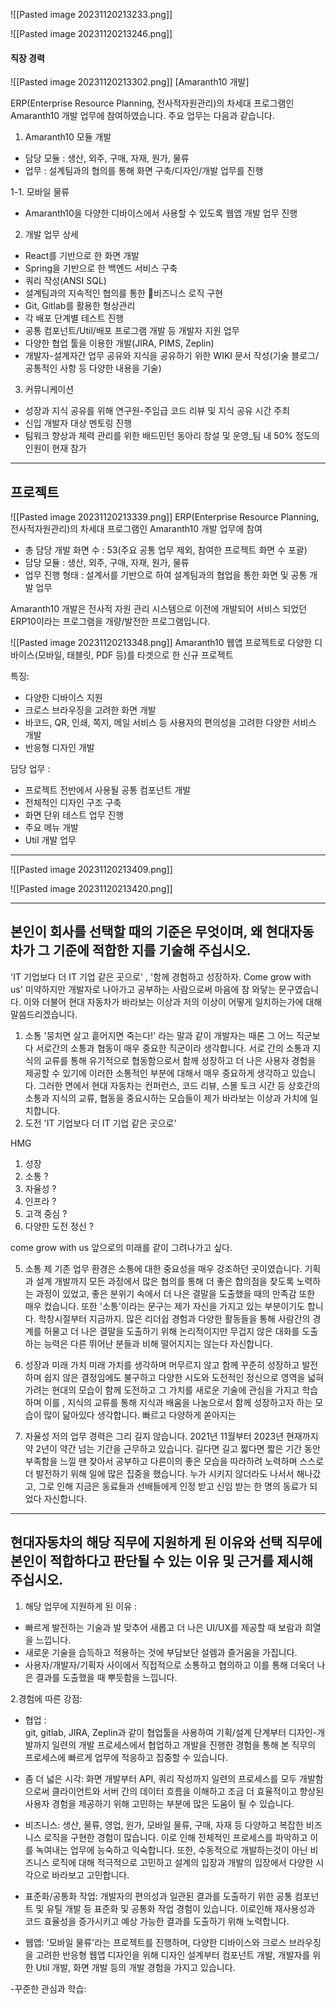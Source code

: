 

![[Pasted image 20231120213233.png]]

![[Pasted image 20231120213246.png]]

#### 직장 경력

![[Pasted image 20231120213302.png]]
[Amaranth10 개발]

ERP(Enterprise Resource Planning, 전사적자원관리)의 차세대 프로그램인 Amaranth10 개발 업무에 참여하였습니다. 
주요 업무는 다음과 같습니다. 

1. Amaranth10 모듈 개발 
 - 담당 모듈 : 생산, 외주, 구매, 자재, 원가, 물류 
 - 업무 : 설계팀과의 협의를 통해 화면 구축/디자인/개발 업무를 진행

1-1. 모바일 물류 
 - Amaranth10을 다양한 디바이스에서 사용할 수 있도록 웹앱 개발 업무 진행 

2. 개발 업무 상세 

 - React를 기반으로 한 화면 개발
 - Spring을 기반으로 한 백엔드 서비스 구축 
 - 쿼리 작성(ANSI SQL)
 - 설계팀과의 지속적인 협의를 통한 비즈니스 로직 구현 
 - Git, Gitlab를 활용한 형상관리
 - 각 배포 단계별 테스트 진행 
 - 공통 컴포넌트/Util/배포 프로그램 개발 등 개발자 지원 업무 
 - 다양한 협업 툴을 이용한 개발(JIRA, PIMS, Zeplin)
 - 개발자-설계자간 업무 공유와 지식을 공유하기 위한 WIKI 문서 작성(기술 블로그/공통적인 사항 등 다양한 내용을 기술)

3. 커뮤니케이션 

 - 성장과 지식 공유를 위해 연구원-주임급 코드 리뷰 및 지식 공유 시간 주최 
 - 신입 개발자 대상 멘토링 진행
 - 팀워크 향상과 체력 관리를 위한 배드민턴 동아리 창설 및 운영_팀 내 50% 정도의 인원이 현재 참가 
---

## 프로젝트
![[Pasted image 20231120213339.png]]
ERP(Enterprise Resource Planning, 전사적자원관리)의 차세대 프로그램인 Amaranth10 개발 업무에 참여

- 총 담당 개발 화면 수 : 53(주요 공통 업무 제외, 참여한 프로젝트 화면 수 포괄)
- 담당 모듈 : 생산, 외주, 구매, 자재, 원가, 물류 
- 업무 진행 형태 : 설계서를 기반으로 하여 설계팀과의 협업을 통한 화면 및 공통 개발 업무 

Amaranth10 개발은 전사적 자원 관리 시스템으로 이전에 개발되어 서비스 되었던 ERP10이라는 프로그램을 개량/발전한 프로그램입니다. 


![[Pasted image 20231120213348.png]]
Amaranth10 웹앱 프로젝트로 다양한 디바이스(모바일, 태블릿, PDF 등)를 타겟으로 한 신규 프로젝트 

특징: 
 - 다양한 디바이스 지원 
 - 크로스 브라우징을 고려한 화면 개발  
 - 바코드, QR, 인쇄, 쪽지, 메일 서비스 등 사용자의 편의성을 고려한 다양한 서비스 개발 
 - 반응형 디자인 개발 

 담당 업무 :  
 - 프로젝트 전반에서 사용될 공통 컴포넌트 개발
 - 전체적인 디자인 구조 구축 
 - 화면 단위 테스트 업무 진행 
 - 주요 메뉴 개발 
 - Util 개발 업무 
---

![[Pasted image 20231120213409.png]]

![[Pasted image 20231120213420.png]]

---

## 본인이 회사를 선택할 때의 기준은 무엇이며, 왜 현대자동차가 그 기준에 적합한 지를 기술해 주십시오.

'IT 기업보다 더 IT 기업 같은 곳으로'  , '함께 경험하고 성장하자. Come grow with us' 미약하지만 개발자로 나아가고 공부하는 사람으로써 마음에 참 와닿는 문구였습니다. 이와 더불어 현대 자동차가 바라보는 이상과 저의 이상이 어떻게 일치하는가에 대해 말씀드리겠습니다. 

1. 소통 
	'뭉치면 살고 흩어지면 죽는다!' 라는 말과 같이 개발자는 때론 그 어느 직군보다 서로간의 소통과 협동이 매우 중요한 직군이라 생각합니다. 서로 간의 소통과 지식의 교류를 통해 유기적으로 협동함으로서 함께 성장하고 더 나은 사용자 경험을 제공할 수 있기에 이러한 소통적인 부분에 대해서 매우 중요하게 생각하고 있습니다. 그러한 면에서 현대 자동차는 컨퍼런스, 코드 리뷰, 스몰 토크 시간 등 상호간의 소통과 지식의 교류, 협동을 중요시하는 모습들이 제가 바라보는 이상과 가치에 일치합니다. 
2. 도전 
	'IT 기업보다 더 IT 기업 같은 곳으로'

HMG
1. 성장
2. 소통 ?
3. 자율성 ?
4. 인프라 ?
5. 고객 중심 ?
6. 다양한 도전 정신 ? 

 come grow with us 
 앞으로의 미래를 같이 그려나가고 싶다. 

5. 소통 
 제 기존 업무 환경은 소통에 대한 중요성을 매우 강조하던 곳이였습니다. 기획과 설계 개발까지 모든 과정에서 많은 협의를 통해 더 좋은 합의점을 찾도록 노력하는 과정이 있었고, 좋은 분위기 속에서 더 나은 결말을 도출했을 때의 만족감 또한 매우 컸습니다. 
또한 '소통'이라는 문구는 제가 자신을 가지고 있는 부분이기도 합니다. 학창시절부터 지금까지. 많은 리더쉽 경험과 다양한 활동들을 통해 사람간의 경계를 허물고 더 나은 결말을 도출하기 위해 논리적이지만 무겁지 않은 대화를 도출하는 능력은 다른 뛰어난 분들과 비해 떨어지지는 않는다 자신합니다. 

2. 성장과 미래 가치 
 미래 가치를 생각하며 머무르지 않고 함께 꾸준히 성장하고 발전하며 쉽지 않은 결정임에도 불구하고 다양한 시도와 도전적인 정신으로 영역을 넓혀가려는 현대의 모습이 함께 도전하고 그 가치를 새로운 기술에 관심을 가지고 학습하며 이를 , 지식의 교류를 통해 지식과 배움을 나눔으로서 함께 성장하고자 하는 모습이 많이 닮아있다 생각합니다. 빠르고 다양하게 쏟아지는 

3. 자율성 
 저의 업무 경력은 그리 길지 않습니다. 2021년 11월부터 2023년 현재까지 약 2년이 약간 넘는 기간을 근무하고 있습니다. 길다면 길고 짧다면 짧은 기간 동안 부족함을 느낄 땐 찾아서 공부하고 다른이의 좋은 모습을 따라하려 노력하며 스스로 더 발전하기 위해 일에 많은 집중을 했습니다. 누가 시키지 않더라도 나서서 해나갔고, 그로 인해 지금은 동료들과 선배들에게 인정 받고 신임 받는 한 명의 동료가 되었다 자신합니다.

---

## 현대자동차의 해당 직무에 지원하게 된 이유와 선택 직무에 본인이 적합하다고 판단될 수 있는 이유 및 근거를 제시해 주십시오.

1. 해당 업무에 지원하게 된 이유 : 
 - 빠르게 발전하는 기술과 발 맞추어 새롭고 더 나은 UI/UX를 제공할 때 보람과 희열을 느낍니다. 
 - 새로운 기술을 습득하고 적용하는 것에 부담보단 설렘과 즐거움을 가집니다. 
 - 사용자/개발자/기획자 사이에서 직접적으로 소통하고 협의하고 이를 통해 더욱더 나은 결과를 도출했을 때 뿌듯함을 느낍니다.  
  
2.경험에 따른 강점:
  - 협업 :  
 git, gitlab, JIRA, Zeplin과 같이 협업툴을 사용하여 기획/설계 단계부터 디자인-개발까지 일련의 개발 프로세스에서 협업하고 개발을 진행한 경험을 통해 본 직무의 프로세스에 빠르게 업무에 적응하고 집중할 수 있습니다. 

 - 좀 더 넓은 시각: 
 화면 개발부터 API, 쿼리 작성까지 일련의 프로세스를 모두 개발함으로써 클라이언트와 서버 간의 데이터 흐름을 이해하고 조금 더 효율적이고 향상된 사용자 경험을 제공하기 위해 고민하는 부분에 많은 도움이 될 수 있습니다. 

 - 비즈니스: 
 생산, 물류, 영업, 원가, 모바일 물류, 구매, 자재 등 다양하고 복잡한 비즈니스 로직을 구현한 경험이 많습니다. 이로 인해 전체적인 프로세스를 파악하고 이를 녹여내는 업무에 능숙하고 익숙합니다. 또한, 수동적으로 개발하는것이 아닌 비즈니스 로직에 대해 적극적으로 고민하고 설계의 입장과 개발의 입장에서 다양한 시각으로 바라보고 고민합니다. 

- 표준화/공통화 작업: 
 개발자의 편의성과 일관된 결과를 도출하기 위한 공통 컴포넌트 및 유틸 개발 등 표준화 및 공통화 작업 경험이 있습니다. 이로인해 재사용성과 코드 효율성을 증가시키고 예상 가능한 결과를 도출하기 위해 노력합니다. 

- 웹앱: 
  '모바일 물류'라는 프로젝트를 진행하며, 다양한 디바이스와 크로스 브라우징을 고려한 반응형 웹앱 디자인을 위해 디자인 설계부터 컴포넌트 개발, 개발자를 위한 Util 개발, 화면 개발 등의 개발 경험을 가지고 있습니다.  

-꾸준한 관심과 학습: 
